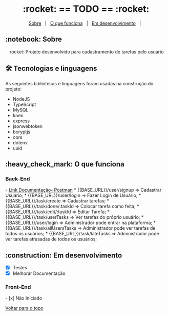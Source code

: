 <h1 align="center" id="top">:rocket: == TODO == :rocket:</h1>

<p align="center">
  <a href="#sobre">Sobre</a> &#xa0; | &#xa0; 
  <a href="#funciona">O que funciona</a> &#xa0; | &#xa0;
  <a href="#pendente">Em desenvolvimento</a> &#xa0; | &#xa0;
</p>

<h2 id="sobre">:notebook: Sobre </h2>

<p align="center">:rocket: Projeto desenvolvido para cadastramento de tarefas pelo usuário </p>

<h2 id="tecnologias"> 🛠 Tecnologias e linguagens </h2>

As seguintes bibliotecas e linguagens foram usadas na construção do projeto:

* NodeJS
* TypeScript
* MySQL
* knex
* express
* jsonwebtoken
* bcryptjs
* cors
* dotenv
* uuid

<h2 id="funciona">:heavy_check_mark: O que funciona</h2>

<h3>Back-End</h3> - <a href="https://documenter.getpostman.com/view/20822987/UyxeooLC">Link Documentação- Postman</a>
* {{BASE_URL}}/user/signup => Cadastrar Usuário;
* {{BASE_URL}}/user/login => Fazer Login de Usuário;
* {{BASE_URL}}/task/create => Cadastrar tarefas;
* {{BASE_URL}}/task/done/:taskId => Colocar tarefa como feita;
* {{BASE_URL}}/task/edit/:taskId => Editar Tarefa;
* {{BASE_URL}}/task/userTasks => Ver tarefas do próprio usuário;
* {{BASE_URL}}/user/login => Administrador pode entrar na plataforma;
* {{BASE_URL}}/task/allUsersTasks => Administrador pode ver tarefas de todos os usuários;
* {{BASE_URL}}/task/lateTasks => Administrador pode ver tarefas atrasadas de todos os usuários;

 
<h2 id="pendente">:construction: Em desenvolvimento</h2>

- [x] Testes
- [x] Melhorar Documentação

<h3>Front-End</h3>
- [x] Não Iniciado


<a href="#top">Voltar para o topo</a>
